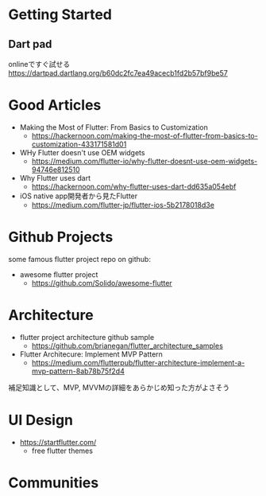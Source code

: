 # Getting Started
## Dart pad
onlineですぐ試せる
https://dartpad.dartlang.org/b60dc2fc7ea49acecb1fd2b57bf9be57


# Good Articles
- Making the Most of Flutter: From Basics to Customization
  * https://hackernoon.com/making-the-most-of-flutter-from-basics-to-customization-433171581d01
- WHy Flutter doesn't use OEM widgets
  * https://medium.com/flutter-io/why-flutter-doesnt-use-oem-widgets-94746e812510
- Why Flutter uses dart
  * https://hackernoon.com/why-flutter-uses-dart-dd635a054ebf
- iOS native app開発者から見たFlutter
  * https://medium.com/flutter-jp/flutter-ios-5b2178018d3e


# Github Projects
some famous flutter project repo on github:
- awesome flutter project
  * https://github.com/Solido/awesome-flutter

# Architecture
- flutter project architecture github sample
  * https://github.com/brianegan/flutter_architecture_samples
- Flutter Architecure: Implement MVP Pattern
  * https://medium.com/flutterpub/flutter-architecture-implement-a-mvp-pattern-8ab78b75f2d4

補足知識として、MVP, MVVMの詳細をあらかじめ知った方がよさそう


# UI Design
- https://startflutter.com/
  * free flutter themes

# Communities
